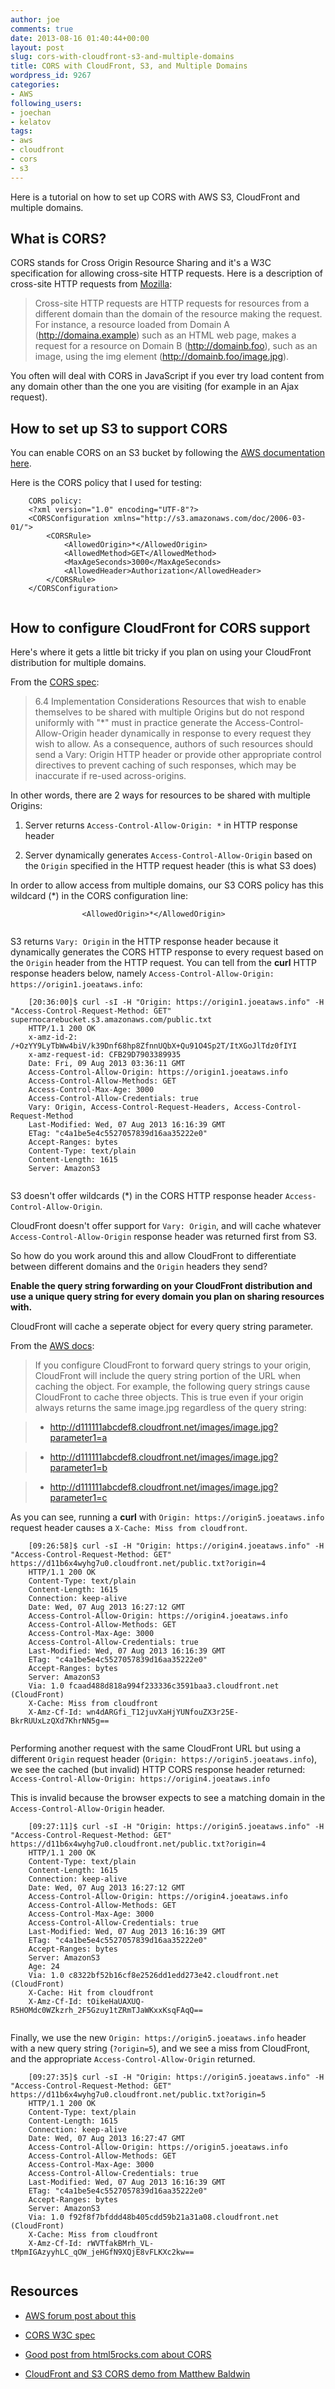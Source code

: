 ```yaml
---
author: joe
comments: true
date: 2013-08-16 01:40:44+00:00
layout: post
slug: cors-with-cloudfront-s3-and-multiple-domains
title: CORS with CloudFront, S3, and Multiple Domains
wordpress_id: 9267
categories:
- AWS
following_users:
- joechan
- kelatov
tags:
- aws
- cloudfront
- cors
- s3
---
```


Here is a tutorial on how to set up CORS with AWS S3, CloudFront and multiple domains.





## What is CORS?





CORS stands for Cross Origin Resource Sharing and it's a W3C specification for allowing cross-site HTTP requests. Here is a description of cross-site HTTP requests from [Mozilla](https://developer.mozilla.org/en-US/docs/HTTP/Access_control_CORS):





> 
  
> 
> Cross-site HTTP requests are HTTP requests for resources from a different domain than the domain of the resource making the request. For instance, a resource loaded from Domain A (http://domaina.example) such as an HTML web page, makes a request for a resource on Domain B (http://domainb.foo), such as an image, using the img element (http://domainb.foo/image.jpg).
> 
> 






You often will deal with CORS in JavaScript if you ever try load content from any domain other than the one you are visiting (for example in an Ajax request).





## How to set up S3 to support CORS





You can enable CORS on an S3 bucket by following the [AWS documentation here](http://docs.aws.amazon.com/AmazonS3/latest/dev/cors.html).





Here is the CORS policy that I used for testing:




    

```
    CORS policy:
    <?xml version="1.0" encoding="UTF-8"?>
    <CORSConfiguration xmlns="http://s3.amazonaws.com/doc/2006-03-01/">
        <CORSRule>
            <AllowedOrigin>*</AllowedOrigin>
            <AllowedMethod>GET</AllowedMethod>
            <MaxAgeSeconds>3000</MaxAgeSeconds>
            <AllowedHeader>Authorization</AllowedHeader>
        </CORSRule>
    </CORSConfiguration>
    
```






## How to configure CloudFront for CORS support





Here's where it gets a little bit tricky if you plan on using your CloudFront distribution for multiple domains.





From the [CORS spec](http://www.w3.org/TR/cors/#resource-implementation):





> 
  
> 
> 6.4 Implementation Considerations Resources that wish to enable themselves to be shared with multiple Origins but do not respond uniformly with "*" must in practice generate the Access-Control-Allow-Origin header dynamically in response to every request they wish to allow. As a consequence, authors of such resources should send a Vary: Origin HTTP header or provide other appropriate control directives to prevent caching of such responses, which may be inaccurate if re-used across-origins.
> 
> 






In other words, there are 2 ways for resources to be shared with multiple Origins:







  1. Server returns `Access-Control-Allow-Origin: *` in HTTP response header


  2. Server dynamically generates `Access-Control-Allow-Origin` based on the `Origin` specified in the HTTP request header (this is what S3 does)





In order to allow access from multiple domains, our S3 CORS policy has this wildcard (*) in the CORS configuration line:




    

```
                <AllowedOrigin>*</AllowedOrigin>
    
```






S3 returns `Vary: Origin` in the HTTP response header because it dynamically generates the CORS HTTP response to every request based on the `Origin` header from the HTTP request. You can tell from the **curl** HTTP response headers below, namely `Access-Control-Allow-Origin: https://origin1.joeataws.info`:




    

```
    [20:36:00]$ curl -sI -H "Origin: https://origin1.joeataws.info" -H "Access-Control-Request-Method: GET" supernocarebucket.s3.amazonaws.com/public.txt
    HTTP/1.1 200 OK
    x-amz-id-2: /+OzYY9LyTbWw4biV/k39Dnf68hp8ZfnnUQbX+Qu91O4Sp2T/ItXGoJlTdz0fIYI
    x-amz-request-id: CFB29D7903389935
    Date: Fri, 09 Aug 2013 03:36:11 GMT
    Access-Control-Allow-Origin: https://origin1.joeataws.info
    Access-Control-Allow-Methods: GET
    Access-Control-Max-Age: 3000
    Access-Control-Allow-Credentials: true
    Vary: Origin, Access-Control-Request-Headers, Access-Control-Request-Method
    Last-Modified: Wed, 07 Aug 2013 16:16:39 GMT
    ETag: "c4a1be5e4c5527057839d16aa35222e0"
    Accept-Ranges: bytes
    Content-Type: text/plain
    Content-Length: 1615
    Server: AmazonS3
    
```






S3 doesn't offer wildcards (*) in the CORS HTTP response header `Access-Control-Allow-Origin`.





CloudFront doesn't offer support for `Vary: Origin`, and will cache whatever `Access-Control-Allow-Origin` response header was returned first from S3.





So how do you work around this and allow CloudFront to differentiate between different domains and the `Origin` headers they send?





**Enable the query string forwarding on your CloudFront distribution and use a unique query string for every domain you plan on sharing resources with.**





CloudFront will cache a seperate object for every query string parameter.





From the [AWS docs](http://docs.aws.amazon.com/AmazonCloudFront/latest/DeveloperGuide/QueryStringParameters.html):





> 
  
> 
> If you configure CloudFront to forward query strings to your origin, CloudFront will include the query string portion of the URL when caching the object. For example, the following query strings cause CloudFront to cache three objects. This is true even if your origin always returns the same image.jpg regardless of the query string:
> 
> 
  
  
> 
> 
  
>   * http://d111111abcdef8.cloudfront.net/images/image.jpg?parameter1=a
> 
  
>   * http://d111111abcdef8.cloudfront.net/images/image.jpg?parameter1=b
> 
  
>   * http://d111111abcdef8.cloudfront.net/images/image.jpg?parameter1=c
> 
  






As you can see, running a **curl** with `Origin: https://origin5.joeataws.info` request header causes a `X-Cache: Miss from cloudfront`.




    

```
    [09:26:58]$ curl -sI -H "Origin: https://origin4.joeataws.info" -H "Access-Control-Request-Method: GET" https://d11b6x4wyhg7u0.cloudfront.net/public.txt?origin=4
    HTTP/1.1 200 OK
    Content-Type: text/plain
    Content-Length: 1615
    Connection: keep-alive
    Date: Wed, 07 Aug 2013 16:27:12 GMT
    Access-Control-Allow-Origin: https://origin4.joeataws.info
    Access-Control-Allow-Methods: GET
    Access-Control-Max-Age: 3000
    Access-Control-Allow-Credentials: true
    Last-Modified: Wed, 07 Aug 2013 16:16:39 GMT
    ETag: "c4a1be5e4c5527057839d16aa35222e0"
    Accept-Ranges: bytes
    Server: AmazonS3
    Via: 1.0 fcaad488d818a994f233336c3591baa3.cloudfront.net (CloudFront)
    X-Cache: Miss from cloudfront
    X-Amz-Cf-Id: wn4dARGfi_T12juvXaHjYUNfouZX3r25E-BkrRUUxLzQXd7KhrNN5g==
    
```






Performing another request with the same CloudFront URL but using a different `Origin` request header (`Origin: https://origin5.joeataws.info`), we see the cached (but invalid) HTTP CORS response header returned: `Access-Control-Allow-Origin: https://origin4.joeataws.info`





This is invalid because the browser expects to see a matching domain in the `Access-Control-Allow-Origin` header.




    

```
    [09:27:11]$ curl -sI -H "Origin: https://origin5.joeataws.info" -H "Access-Control-Request-Method: GET" https://d11b6x4wyhg7u0.cloudfront.net/public.txt?origin=4
    HTTP/1.1 200 OK
    Content-Type: text/plain
    Content-Length: 1615
    Connection: keep-alive
    Date: Wed, 07 Aug 2013 16:27:12 GMT
    Access-Control-Allow-Origin: https://origin4.joeataws.info
    Access-Control-Allow-Methods: GET
    Access-Control-Max-Age: 3000
    Access-Control-Allow-Credentials: true
    Last-Modified: Wed, 07 Aug 2013 16:16:39 GMT
    ETag: "c4a1be5e4c5527057839d16aa35222e0"
    Accept-Ranges: bytes
    Server: AmazonS3
    Age: 24
    Via: 1.0 c8322bf52b16cf8e2526dd1edd273e42.cloudfront.net (CloudFront)
    X-Cache: Hit from cloudfront
    X-Amz-Cf-Id: tOikeHaUAXUQ-R5HOMdc0WZkzrh_2F5Gzuy1tZRmTJaWKxxKsqFAqQ==
    
```






Finally, we use the new `Origin: https://origin5.joeataws.info` header with a new query string (`?origin=5`), and we see a miss from CloudFront, and the appropriate `Access-Control-Allow-Origin` returned.




    

```
    [09:27:35]$ curl -sI -H "Origin: https://origin5.joeataws.info" -H "Access-Control-Request-Method: GET" https://d11b6x4wyhg7u0.cloudfront.net/public.txt?origin=5
    HTTP/1.1 200 OK
    Content-Type: text/plain
    Content-Length: 1615
    Connection: keep-alive
    Date: Wed, 07 Aug 2013 16:27:47 GMT
    Access-Control-Allow-Origin: https://origin5.joeataws.info
    Access-Control-Allow-Methods: GET
    Access-Control-Max-Age: 3000
    Access-Control-Allow-Credentials: true
    Last-Modified: Wed, 07 Aug 2013 16:16:39 GMT
    ETag: "c4a1be5e4c5527057839d16aa35222e0"
    Accept-Ranges: bytes
    Server: AmazonS3
    Via: 1.0 f92f8f7bfddd48b405cdd59b21a31a08.cloudfront.net (CloudFront)
    X-Cache: Miss from cloudfront
    X-Amz-Cf-Id: rWVTfakBMrh_VL-tMpmIGAzyyhLC_qOW_jeHGfN9XQjE8vFLKXc2kw==
    
```






## Resources







  * [AWS forum post about this](https://forums.aws.amazon.com/thread.jspa?messageID=446433)


  * [CORS W3C spec](http://www.w3.org/TR/cors/)


  * [Good post from html5rocks.com about CORS](http://www.html5rocks.com/en/tutorials/cors/)


  * [CloudFront and S3 CORS demo from Matthew Baldwin](http://matthewgbaldwin.com/)



